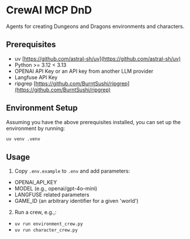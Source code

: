 # CrewAI MCP DnD

Agents for creating Dungeons and Dragons environments and characters.

## Prerequisites

- uv [https://github.com/astral-sh/uv](https://github.com/astral-sh/uv)
- Python >= 3.12 < 3.13
- OPENAI API Key or an API key from another LLM provider
- Langfuse API Key
- ripgrep [https://github.com/BurntSushi/ripgrep](https://github.com/BurntSushi/ripgrep)

## Environment Setup
Assuming you have the above prerequisites installed, you can set up the environment by running:
```bash
uv venv .venv
```

## Usage

1. Copy `.env.example` to `.env` and add parameters:
 - OPENAI_API_KEY
 - MODEL (e.g., openai/gpt-4o-mini)
 - LANGFUSE related parameters
 - GAME_ID (an arbitrary identifier for a given 'world')

2. Run a crew, e.g.,:
 - `uv run environment_crew.py`
 - `uv run character_crew.py`
